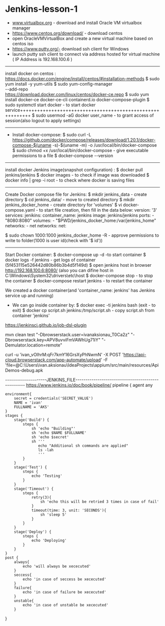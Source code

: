 # Jenkins-lesson-1

- www.virtualbox.org - download and install Oracle VM virtualbox manager
- https://www.centos.org/download/ - download centos
- open OracleVMVirtualBox and create a new virtual machine based on centos iso
- https://www.putty.org/- download ssh client for Windows
- launch putty ssh client to connect via address hosted for virtual machine ( IP Address is 192.168.100.6 )

--------------------------------------------------------------
install docker on centos : https://docs.docker.com/engine/install/centos/#installation-methods 
$ sudo yum install -y yum-utils
$ sudo yum-config-manager \
    --add-repo \
    https://download.docker.com/linux/centos/docker-ce.repo
$ sudo yum install docker-ce docker-ce-cli containerd.io docker-compose-plugin
$ sudo systemctl start docker - to start docker service++++++++++++++++++++++++++++++++++++++++++++++++++++++++++
$ sudo usermod -aG docker user_name -  to grant access of session(also logout to apply settings)

--------------------------------------------------------------
- Install docker-compose:
$ sudo curl -L https://github.com/docker/compose/releases/download/1.20.1/docker-compose-$(uname -s)-$(uname -m) -o /usr/local/bin/docker-compose
$ sudo chmod +x /usr/local/bin/docker-compose - give executable permissions to a file
$ docker-compose --version
--------------------------------------------------------------
install docker Jenkins image(snapshot configuration) : 
$ docker pull jenkins/jenkins
$ docker images -  to check if image was downloaded
$ docker info | grep -i root  - to check where docker is saving files

--------------------------------------------------------------
Create Docker compose file for Jenkins: 
$ mkdir jenkins_data - create directory
$ cd jenkins_data/ - move to created directory
$ mkdir jenkins_docker_home - create directory for 'volumes'
$ vi docker-compose.yaml - to start file creation, then fill in the data below:
version: '3'
services:
  jenikins:
    container_name: jenkins
    image: jenkins/jenkins
    ports:
      - "8080:8080"
      volumes:
        - "$PWD/jenkins_docker_home:/var/jenkins_home"
      networks:
        - net
networks:
  net:
  
$ sudo chown 1000:1000 jenkins_docker_home -R  - approve permissions to write to folder(1000 is user id(check with '$ id'))

--------------------------------------------------------------
Start Docker container: 
$ docker-compose up -d    -to start container
$ docker logs -f jenkins - get logs of container (5f453115e526442d80b86b3b4d5f149d)
$ open jenkins host in browser http://192.168.100.6:8080/ (also you can difine host in C:\Windows\System32\drivers\etc\host
$ docker-compose stop - to stop the container
$ docker-compose restart jenkins - to restart the container

We created a docker container(and 'container_name: jenkins' has Jenkins service up and running)
- We can go inside container by:
$ docker exec -ti jenkins bash (exit - to exit)
$ docker cp script.sh jenkins:/tmp/script.sh    -  copy script.sh from container 'jenkins'


https://jenkinsci.github.io/job-dsl-plugin

mvn clean test "-Dbrowserstack.user=ivanaksionau_T0Ca2z" "-Dbrowserstack.key=APV8uvviFmVAWhUg71iY" "-Demulator.location=remote"

curl -u 'ivan_vOIhrM:qFr7kmY16GrsXyPhNwmN' -X POST 'https://api-cloud.browserstack.com/app-automate/upload' -F 'file=@C:\Users\ivan.aksionau\IdeaProjects\appium/src/main/resources/ApiDemos-debug.apk


---------------------JENKINS_FILE---------------------------------------------------- https://www.jenkins.io/doc/book/pipeline/
pipeline {
    agent any
    
    environment{
        secret = credentials('SECRET_VALUE')
        NAME = 'ivan'
        FULLNAME = 'AKS'
    }
    stages {
        stage('Build') { 
            steps {
                sh 'echo "Building"'
                sh 'echo $NAME $FULLNAME'
                sh 'echo $secret'
                sh '''
                   echo "Additional sh commands are applied"
                   ls -lah
                   '''
            }
        }
        stage('Test') { 
            steps {
                echo 'Testing' 
            }
        }
        stage('Timeout') { 
            steps {
                retry(3){
                    sh 'echo this will be retried 3 times in case of fail'
                }
                timeout(time: 3, unit: 'SECONDS'){
                    sh 'sleep 5'
                }
            }
        }
        stage('Deploy') { 
            steps {
                echo 'Deploying' 
            }
        }
    }
    post {
        always{
            echo 'will always be xececuted'
        }
        seccess{
            echo 'in case of seccess be xececuted'
        }
        failure{
            echo 'in case of failure be xececuted'
        }
        unstable{
            echo 'in case of unstable be xececuted'
        }
}



